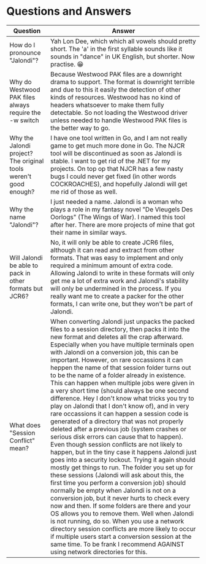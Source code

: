 # Questions and Answers


Question | Answer
---|---
How do I pronounce "Jalondi"? | Yah Lon Dee, which which all vowels should pretty short. The 'a' in the first syllable sounds like it sounds in "dance" in UK English, but shorter. Now practise. 😁
Why do Westwood PAK files always require the -w switch | Because Westwood PAK files are a downright drama to support. The format is downright terrible and due to this it easily the detection of other kinds of resources. Westwood has no kind of headers whatsoever to make them fully detectable. So not loading the Westwood driver unless needed to handle Westwood PAK files is the better way to go.
Why the Jalondi project? The original tools weren't good enough? | I have one tool written in Go, and I am not really game to get much more done in Go. The NJCR tool will be discontinued as soon as Jalondi is stable. I want to get rid of the .NET for my projects. On top op that NJCR has a few nasty bugs I could never get fixed (in other words COCKROACHES), and hopefully Jalondi will get me rid of those as well.
Why the name "Jalondi"? | I just needed a name. Jalondi is a woman who plays a role in my fantasy novel "De Vleugels Des Oorlogs" (The Wings of War). I named this tool after her. There are more projects of mine that got their name in similar ways.
Will Jalondi be able to pack in other formats but JCR6? | No, it will only be able to create JCR6 files, although it can read and extract from other formats. That was easy to implement and only required a minimum amount of extra code. Allowing Jalondi to write in these formats will only get me a lot of extra work and Jalondi's stability will only be undermined in the process. If you really want me to create a packer for the other formats, I can write one, but they won't be part of Jalondi.
What does "Session Conflict" mean? | When converting Jalondi just unpacks the packed files to a session directory, then packs it into the new format and deletes all the crap afterward. Especially when you have multiple terminals open with Jalondi on a conversion job, this can be important. However, on rare occassions it can heppen the name of that session folder turns out to be the name of a folder already in existence. This can happen when multiple jobs were given in a very short time (should always be one second difference. Hey I don't know what tricks you try to play on Jalondi that I don't know of), and in very rare occassions it can happen a session code is generated of a directory that was not properly deleted after a previous job (system crashes or serious disk errors can cause that to happen). Even though session conflicts are not likely to happen, but in the tiny case it happens Jalondi just goes into a security lockout. Trying it again should mostly get things to run. The folder you set up for these sessions (Jalondi will ask about this, the first time you perform a conversion job) should normally be empty when Jalondi is not on a conversion job, but it never hurts to check every now and then. If some folders are there and your OS allows you to remove them. Well when Jalondi is not running, do so. When you use a network directory session conflicts are more likely to occur if multiple users start a conversion session at the same time. To be frank I recommend AGAINST using network directories for this.
